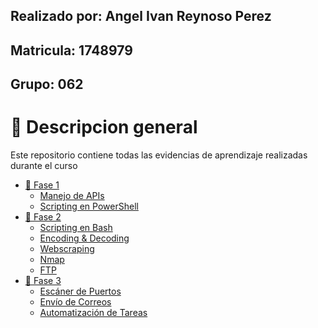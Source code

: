 ## Realizado por: Angel Ivan Reynoso Perez
## Matricula: 1748979
## Grupo: 062

# 📔 Descripcion general

Este repositorio contiene todas las evidencias de aprendizaje realizadas durante el curso

- [📔 Fase 1]()
	- [Manejo de APIs](./Manejo_de_APIs/README.md)
	- [Scripting en PowerShell](./scripting_powershell/README.md)
- [📔 Fase 2]()
	- [Scripting en Bash](./scripting_bash/README.md)
    - [Encoding & Decoding](./encoding_decoding/README.md)
    - [Webscraping](./webscraping/README.md)
    - [Nmap](./nmap/README.md)
    - [FTP](./FTP/README.md)
- [📔 Fase 3]()
	- [Escáner de Puertos](./escaner_de_puertos/README.md)
    - [Envío de Correos](./envio_de_correos/README.md)
    - [Automatización de Tareas](./automatizacion_tareas/README.md)